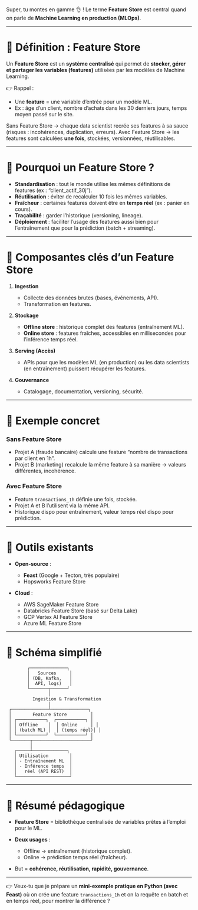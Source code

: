 Super, tu montes en gamme 👌 !
Le terme **Feature Store** est central quand on parle de **Machine Learning en production (MLOps)**.

---

# 🔹 Définition : Feature Store

Un **Feature Store** est un **système centralisé** qui permet de **stocker, gérer et partager les variables (features)** utilisées par les modèles de Machine Learning.

👉 Rappel :

* Une **feature** = une variable d’entrée pour un modèle ML.
* Ex : âge d’un client, nombre d’achats dans les 30 derniers jours, temps moyen passé sur le site.

Sans Feature Store → chaque data scientist recrée ses features à sa sauce (risques : incohérences, duplication, erreurs).
Avec Feature Store → les features sont calculées **une fois**, stockées, versionnées, réutilisables.

---

# 🔹 Pourquoi un Feature Store ?

* **Standardisation** : tout le monde utilise les mêmes définitions de features (ex : “client\_actif\_30j”).
* **Réutilisation** : éviter de recalculer 10 fois les mêmes variables.
* **Fraîcheur** : certaines features doivent être en **temps réel** (ex : panier en cours).
* **Traçabilité** : garder l’historique (versioning, lineage).
* **Déploiement** : faciliter l’usage des features aussi bien pour l’entraînement que pour la prédiction (batch + streaming).

---

# 🔹 Composantes clés d’un Feature Store

1. **Ingestion**

   * Collecte des données brutes (bases, événements, API).
   * Transformation en features.

2. **Stockage**

   * **Offline store** : historique complet des features (entraînement ML).
   * **Online store** : features fraîches, accessibles en millisecondes pour l’inférence temps réel.

3. **Serving (Accès)**

   * APIs pour que les modèles ML (en production) ou les data scientists (en entraînement) puissent récupérer les features.

4. **Gouvernance**

   * Catalogage, documentation, versioning, sécurité.

---

# 🔹 Exemple concret

### Sans Feature Store

* Projet A (fraude bancaire) calcule une feature “nombre de transactions par client en 1h”.
* Projet B (marketing) recalcule la même feature à sa manière → valeurs différentes, incohérence.

### Avec Feature Store

* Feature `transactions_1h` définie une fois, stockée.
* Projet A et B l’utilisent via la même API.
* Historique dispo pour entraînement, valeur temps réel dispo pour prédiction.

---

# 🔹 Outils existants

* **Open-source** :

  * **Feast** (Google + Tecton, très populaire)
  * Hopsworks Feature Store
* **Cloud** :

  * AWS SageMaker Feature Store
  * Databricks Feature Store (basé sur Delta Lake)
  * GCP Vertex AI Feature Store
  * Azure ML Feature Store

---

# 🔹 Schéma simplifié

```
        ┌──────────────┐
        │   Sources     │
        │ (DB, Kafka,   │
        │  API, logs)   │
        └───────┬──────┘
                │
          Ingestion & Transformation
                │
 ┌──────────────┴──────────────┐
 │        Feature Store         │
 │ ┌───────────┐  ┌───────────┐ │
 │ │ Offline    │  │ Online     │ │
 │ │ (batch ML) │  │ (temps réel)│ │
 │ └───────────┘  └───────────┘ │
 └───────┬──────────────────────┘
         │
   ┌─────┴─────────────┐
   │ Utilisation        │
   │ - Entraînement ML  │
   │ - Inférence temps  │
   │   réel (API REST)  │
   └────────────────────┘
```

---

# 📝 Résumé pédagogique

* **Feature Store** = bibliothèque centralisée de variables prêtes à l’emploi pour le ML.
* **Deux usages** :

  * Offline → entraînement (historique complet).
  * Online → prédiction temps réel (fraîcheur).
* But = **cohérence, réutilisation, rapidité, gouvernance**.

---

👉 Veux-tu que je prépare un **mini-exemple pratique en Python (avec Feast)** où on crée une feature `transactions_1h` et on la requête en batch et en temps réel, pour montrer la différence ?

